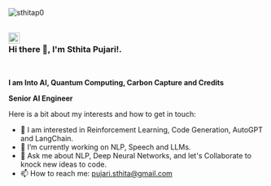 <p align="left"> <img src="https://komarev.com/ghpvc/?username=sthitap0" alt="sthitap0" /> </p>

<br/>

<a href="https://www.linkedin.com/in/sthita-pujari/">
  <img align="left" alt="Linkedin" width="22px" src="https://cdn.jsdelivr.net/npm/simple-icons@v3/icons/linkedin.svg" />
</a>

### Hi there 👋, I'm Sthita Pujari!.

<br />


**I am Into AI, Quantum Computing, Carbon Capture and Credits**

**Senior AI Engineer**

Here is a bit about my interests and how to get in touch:

- 💬 I am interested in Reinforcement Learning, Code Generation, AutoGPT and LangChain.
- 🌱 I’m currently working on NLP, Speech and LLMs.
- 💬 Ask me about NLP, Deep Neural Networks, and let's Collaborate to knock new ideas to code.
- 📫 How to reach me: pujari.sthita@gmail.com

<br />
